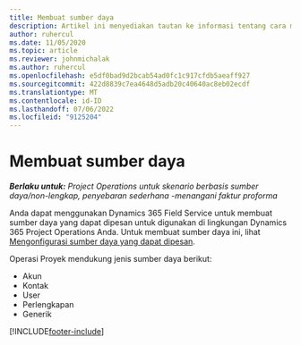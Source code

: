 ```yaml
---
title: Membuat sumber daya
description: Artikel ini menyediakan tautan ke informasi tentang cara membuat sumber daya yang dapat dipesan.
author: ruhercul
ms.date: 11/05/2020
ms.topic: article
ms.reviewer: johnmichalak
ms.author: ruhercul
ms.openlocfilehash: e5df0bad9d2bcab54ad0fc1c917cfdb5aeaff927
ms.sourcegitcommit: 422d8839c7ea4648d5adb20c40640ac8eb02ecdf
ms.translationtype: MT
ms.contentlocale: id-ID
ms.lasthandoff: 07/06/2022
ms.locfileid: "9125204"
---
```

# <a name="create-resources"></a>Membuat sumber daya

_**Berlaku untuk:** Project Operations untuk skenario berbasis sumber daya/non-lengkap, penyebaran sederhana -menangani faktur proforma_

Anda dapat menggunakan Dynamics 365 Field Service untuk membuat sumber daya yang dapat dipesan untuk digunakan di lingkungan Dynamics 365 Project Operations Anda. Untuk membuat sumber daya ini, lihat [Mengonfigurasi sumber daya yang dapat dipesan](/dynamics365/field-service/set-up-bookable-resources).

Operasi Proyek mendukung jenis sumber daya berikut:
- Akun
- Kontak
- User
- Perlengkapan
-  Generik


[!INCLUDE[footer-include](../includes/footer-banner.md)]
